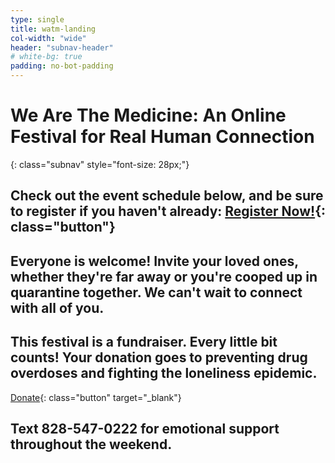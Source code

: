 ```yaml
---
type: single
title: watm-landing
col-width: "wide"
header: "subnav-header"
# white-bg: true
padding: no-bot-padding
---
```


# <span class="emphasized-header">We Are The Medicine</span>: An Online Festival for Real Human Connection
{: class="subnav" style="font-size: 28px;"}

## Check out the event schedule below, and be sure to register if you haven't already: [Register Now!](/we-are-the-medicine-festival/#watm-registration){: class="button"}

## Everyone is welcome! Invite your loved ones, whether they're far away or you're cooped up in quarantine together. We can't wait to connect with all of you.

## This festival is a fundraiser. Every little bit counts! Your donation goes to preventing drug overdoses and fighting the loneliness epidemic.
[Donate](/2020){: class="button" target="_blank"}

## Text <b>828-547-0222</b> for emotional support throughout the weekend. <i class="far fa-heart"></i>
